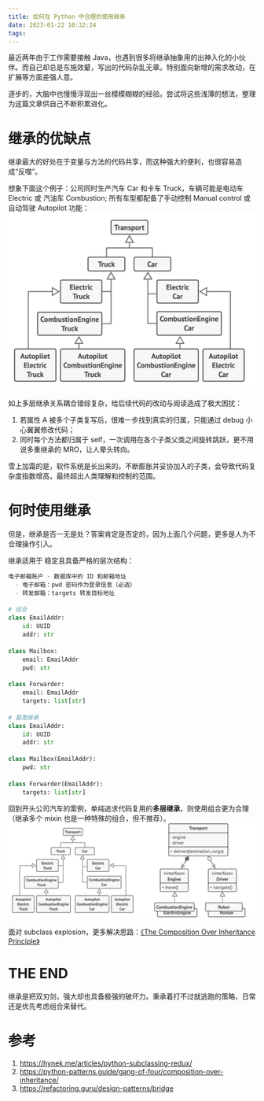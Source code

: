 ```yaml
---
title: 如何在 Python 中合理的使用继承
date: 2023-01-22 10:32:24
tags:
---
```



最近两年由于工作需要接触 Java，也遇到很多将继承抽象用的出神入化的小伙伴。而自己却总是东施效颦，写出的代码杂乱无章。特别面向新增的需求改动，在扩展等方面差强人意。

逐步的，大脑中也慢慢浮现出一丝模模糊糊的经验。尝试将这些浅薄的想法，整理为这篇文章供自己不断积累进化。

<!--more-->

# 继承的优缺点

继承最大的好处在于变量与方法的代码共享，而这种强大的便利，也很容易造成“反噬”。

想象下面这个例子：公司同时生产汽车 Car 和卡车 Truck，车辆可能是电动车 Electric 或 汽油车 Combustion; 所有车型都配备了手动控制 Manual control 或 自动驾驶 Autopilot 功能：
![](../images/blog/2021-09-04-jvm-note/16724872128989.jpg)

如上多层继承关系耦合错综复杂，给后续代码的改动与阅读造成了极大困扰：
1. 若属性 A 被多个子类复写后，很难一步找到真实的归属，只能通过 debug 小心翼翼修改代码；
2. 同时每个方法都归属于 self，一次调用在各个子类父类之间旋转跳跃，更不用说多重继承的 MRO，让人晕头转向。

雪上加霜的是，软件系统是长出来的。不断膨胀并妥协加入的子类，会导致代码复杂度指数增高，最终超出人类理解和控制的范围。

# 何时使用继承

但是，继承是否一无是处？答案肯定是否定的，因为上面几个问题，更多是人为不合理操作引入。

继承适用于 稳定且具备严格的层次结构：
```python
电子邮箱账户 - 数据库中的 ID 和邮箱地址  
  - 电子邮箱：pwd 密码作为登录信息（必选）  
  - 转发邮箱：targets 转发目标地址  

# 组合
class EmailAddr:
    id: UUID
    addr: str

class Mailbox:
    email: EmailAddr
    pwd: str

class Forwarder:
    email: EmailAddr
    targets: list[str]

# 基类继承
class EmailAddr:
    id: UUID
    addr: str

class Mailbox(EmailAddr):
    pwd: str

class Forwarder(EmailAddr):
    targets: list[str]
```

回到开头公司汽车的案例，单纯追求代码复用的**多层继承**，则使用组合更为合理（继承多个 mixin 也是一种特殊的组合，但不推荐）。
![](../images/blog/2021-09-04-jvm-note/16724888878107.jpg)

面对 subclass explosion，更多解决思路：[《The Composition Over Inheritance Principle》](https://python-patterns.guide/gang-of-four/composition-over-inheritance/)

# THE END
继承是把双刃剑，强大却也具备极强的破坏力。秉承着打不过就逃跑的策略，日常还是优先考虑组合来替代。

# 参考
1. https://hynek.me/articles/python-subclassing-redux/
2. https://python-patterns.guide/gang-of-four/composition-over-inheritance/
3. https://refactoring.guru/design-patterns/bridge